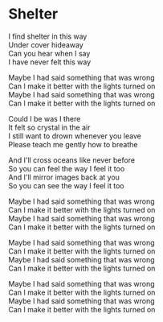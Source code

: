 # Shelter  

I find shelter in this way  
Under cover hideaway  
Can you hear when I say  
I have never felt this way  

Maybe I had said something that was wrong  
Can I make it better with the lights turned on  
Maybe I had said something that was wrong  
Can I make it better with the lights turned on  

Could I be was I there  
It felt so crystal in the air  
I still want to drown whenever you leave  
Please teach me gently how to breathe  

And I'll cross oceans like never before  
So you can feel the way I feel it too  
And I'll mirror images back at you  
So you can see the way I feel it too  

Maybe I had said something that was wrong  
Can I make it better with the lights turned on  
Maybe I had said something that was wrong  
Can I make it better with the lights turned on  

Maybe I had said something that was wrong  
Can I make it better with the lights turned on  
Maybe I had said something that was wrong  
Can I make it better with the lights turned on  

Maybe I had said something that was wrong  
Can I make it better with the lights turned on  
Maybe I had said something that was wrong  
Can I make it better with the lights turned on  
